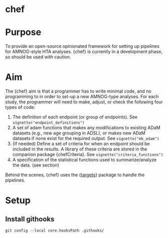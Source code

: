 
<!-- README.md is generated from README.Rmd. Please edit that file -->

# chef

# Purpose

To provide an open-source opinionated framework for setting up pipelines
for AMNOG-style HTA analyses. {chef} is currently in a development
phase, so should be used with caution.

# Aim

The {chef} aim is that a programmer has to write minimal code, and no
programming to in order to set-up a new AMNOG-type analyses. For each
study, the programmer will need to make, adjust, or check the following
four types of code:

1.  The definition of each endpoint (or group of endpoints). See
    `vignette("endpoint_definitions")`
2.  A set of adam functions that makes any modifications to existing
    ADaM datasets (e.g., new age grouping in ADSL), or makes new ADaM
    datasets if none exist for the required output. See
    `vignette("mk_adam")`
3.  (If needed) Define a set of criteria for when an endpoint should be
    included in the results. A library of these criteria are stored in
    the companion package {chefCriteria}. See
    `vignette("criteria_functions")`
4.  A specification of the statistical functions used to
    summarize/analyze the data. (see section)

Behind the scenes, {chef} uses the
{[targets](https://books.ropensci.org/targets/)} package to handle the
pipelines.

# Setup

## Install githooks

    git config --local core.hooksPath .githooks/
